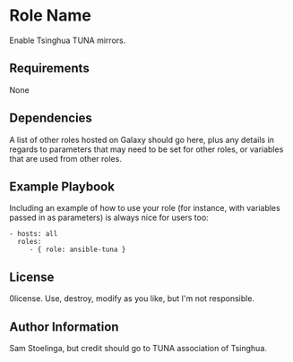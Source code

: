 Role Name
=========

Enable Tsinghua TUNA mirrors.

Requirements
------------

None

Dependencies
------------

A list of other roles hosted on Galaxy should go here, plus any details in regards to parameters that may need to be set for other roles, or variables that are used from other roles.

Example Playbook
----------------

Including an example of how to use your role (for instance, with variables passed in as parameters) is always nice for users too:

    - hosts: all
      roles:
         - { role: ansible-tuna }

License
-------

0license. Use, destroy, modify as you like, but I'm not responsible.

Author Information
------------------

Sam Stoelinga, but credit should go to TUNA association of Tsinghua.
